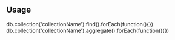 

## Usage

db.collection('collectionName').find().forEach(function(){})
db.collection('collectionName').aggregate().forEach(function(){})
